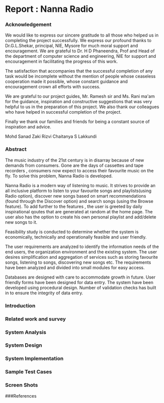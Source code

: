 Report : Nanna Radio
====================

### Acknowledgement

We would like to express our sincere gratitude to all those who helped us in completing the project successfully. We express our profound thanks to Dr.G.L.Shekar, principal, NIE, Mysore for much moral support and encouragement.
We are grateful to Dr. H D Phaneendra, Prof and Head of the department of computer science and engineering, NIE for support and encouragement in facilitating the progress of this work.

The satisfaction that accompanies that the successful completion of any task would be incomplete without the mention of people whose ceaseless cooperation made it possible, whose constant guidance and encouragement crown all efforts with success.

We are grateful to our project guides, Mr. Ramesh sir and Ms. Rani ma'am for the guidance, inspiration and constructive suggestions that was very helpful to us in the preparation of this project. 
We also thank our colleagues who have helped in successful completion of the project.

Finally we thank our families and friends for being a constant source of inspiration and advice.
  
Mohd Sanad Zaki Rizvi
Chaitanya S Lakkundi

### Abstract

The music industry of the 21st century is in disarray because of new demands from consumers. Gone are the days of cassettes and tape recorders , consumers now expect to access their favourite music on the fly. To solve this problem, Nanna Radio is developed.

Nanna Radio is a modern way of listening to music. It strives to provide an all inclusive platform to listen to your favourite songs and playlists(using Radio option), discover new songs based on smart recommendations (found through the Discover option) and search songs (using the Browse feature). To add further to the features , the user is greeted by daily inspirational qoutes that are generated at random at the home page. The user also has the option to create his own personal playlist and add/delete new songs to it.

Feasibility study is conducted to determine whether the system is economically, technically and operationally feasible and user friendly. 

The user requirements are analyzed to identify the information needs of the end users, the organization environment and the existing system. The user desires simplification and aggregation of services such as storing favourite songs, listening to songs, discovering new songs etc. The requirements have been analyzed and divided into small modules for easy access.
	
Databases are designed with care to accommodate growth in future. User friendly forms have been designed for data entry.  The system have been developed using procedural design. Number of validation checks has built in to ensure the integrity of data entry.

### Introduction

### Related work and survey

### System Analysis

### System Design

### System Implementation

### Sample Test Cases

### Screen Shots

###References

